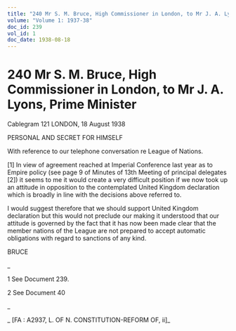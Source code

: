 ```yaml
---
title: "240 Mr S. M. Bruce, High Commissioner in London, to Mr J. A. Lyons, Prime Minister"
volume: "Volume 1: 1937-38"
doc_id: 239
vol_id: 1
doc_date: 1938-08-18
---
```


# 240 Mr S. M. Bruce, High Commissioner in London, to Mr J. A. Lyons, Prime Minister

Cablegram 121 LONDON, 18 August 1938

PERSONAL AND SECRET FOR HIMSELF

With reference to our telephone conversation re League of Nations.

[1] In view of agreement reached at Imperial Conference last year as to Empire policy (see page 9 of Minutes of 13th Meeting of principal delegates [2]) it seems to me it would create a very difficult position if we now took up an attitude in opposition to the contemplated United Kingdom declaration which is broadly in line with the decisions above referred to.

I would suggest therefore that we should support United Kingdom declaration but this would not preclude our making it understood that our attitude is governed by the fact that it has now been made clear that the member nations of the League are not prepared to accept automatic obligations with regard to sanctions of any kind.

BRUCE

_

1 See Document 239.

2 See Document 40

_

_ [FA : A2937, L. OF N. CONSTITUTION-REFORM OF, ii]_
